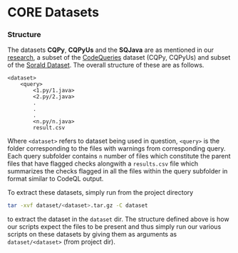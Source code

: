 # CORE Datasets 
### Structure
The datasets **CQPy**, **CQPyUs** and the **SQJava** are as mentioned in our [research](https://aka.ms/COREMSRI), a subset of the [CodeQueries](https://huggingface.co/datasets/thepurpleowl/codequeries) dataset (CQPy, CQPyUs) and subset of the [Sorald Dataset](https://github.com/khaes-kth/Sorald-experiments). The overall structure of these are as follows.

```
<dataset>
    <query>
        <1.py/1.java>
        <2.py/2.java>
        .
        .
        .
        <n.py/n.java>
        result.csv
```

Where `<dataset>` refers to dataset being used in question, `<query>` is the folder corresponding to the files with warnings from corresponding query. Each query subfolder contains `n` number of files which constitute the parent files that have flagged checks alongwith a `results.csv` file which summarizes the checks flagged in all the files within the query subfolder in format similar to CodeQL output.

To extract these datasets, simply run from the project directory

```bash
tar -xvf dataset/<dataset>.tar.gz -C dataset
```

to extract the dataset in the `dataset` dir. The structure defined above is how our scripts expect the files to be present and thus simply run our various scripts on these datasets by giving them as arguments as `dataset/<dataset>` (from project dir).